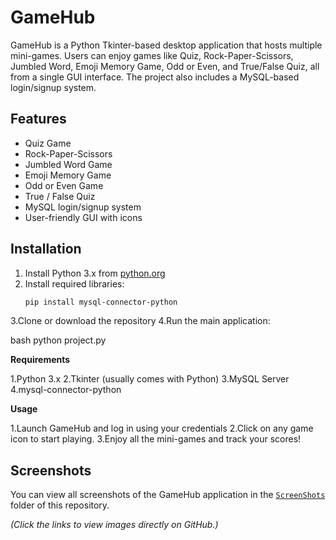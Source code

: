 # GameHub

GameHub is a Python Tkinter-based desktop application that hosts multiple mini-games. Users can enjoy games like Quiz, Rock-Paper-Scissors, Jumbled Word, Emoji Memory Game, Odd or Even, and True/False Quiz, all from a single GUI interface. The project also includes a MySQL-based login/signup system.

## Features
- Quiz Game
- Rock-Paper-Scissors
- Jumbled Word Game
- Emoji Memory Game
- Odd or Even Game
- True / False Quiz
- MySQL login/signup system
- User-friendly GUI with icons

## Installation

1. Install Python 3.x from [python.org](https://www.python.org/downloads/)  
2. Install required libraries:
   ```bash
   pip install mysql-connector-python
3.Clone or download the repository
4.Run the main application:

bash
python project.py


**Requirements**

1.Python 3.x
2.Tkinter (usually comes with Python)
3.MySQL Server
4.mysql-connector-python

**Usage**

1.Launch GameHub and log in using your credentials
2.Click on any game icon to start playing.
3.Enjoy all the mini-games and track your scores!


## Screenshots

You can view all screenshots of the GameHub application in the [`ScreenShots`](ScreenShots/) folder of this repository.

*(Click the links to view images directly on GitHub.)*




